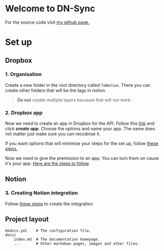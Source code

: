 # Welcome to DN-Sync

For the source code visit [my github page.](https://github.com/MaximKabaev/dropbox-to-notion-sync)

# Set up

## Dropbox

### 1. Organisation

Create a new folder in the root directory called `ToNotion`. There you can create other folders that will be the tags in notion. 
> **_Do not_** create multiple layers because that will not work.

### 2. Dropbox app
Now we need to create an app in Dropbox for the API. Follow this [link](https://www.dropbox.com/developers/apps?_tk=pilot_lp&_ad=topbar4&_camp=myapps) and click **_create app_**.
Choose the options and name your app. The name does not matter just make sure you can recodnise it.

If you want options that will minimise your steps for the set up, follow [these steps.](https://scribehow.com/shared/Dropbox_Workflow__-8hTCKwbRcCj4MI50TI0wQ)

Now we need to give the premission to an app. You can turn them on cause it's your app. [Here are the steps to follow](https://scribehow.com/shared/Dropbox_Workflow__87pfhjPjQTKTwU_4qbvUnQ).

## Notion

### 3. Creating Notion integration

Follow [these steps](https://scribehow.com/shared/Notion_Workflow__Vok4S0bwRmqOtX3Y9Nmh8A) to create the integration

## Project layout

    mkdocs.yml    # The configuration file.
    docs/
        index.md  # The documentation homepage.
        ...       # Other markdown pages, images and other files.
